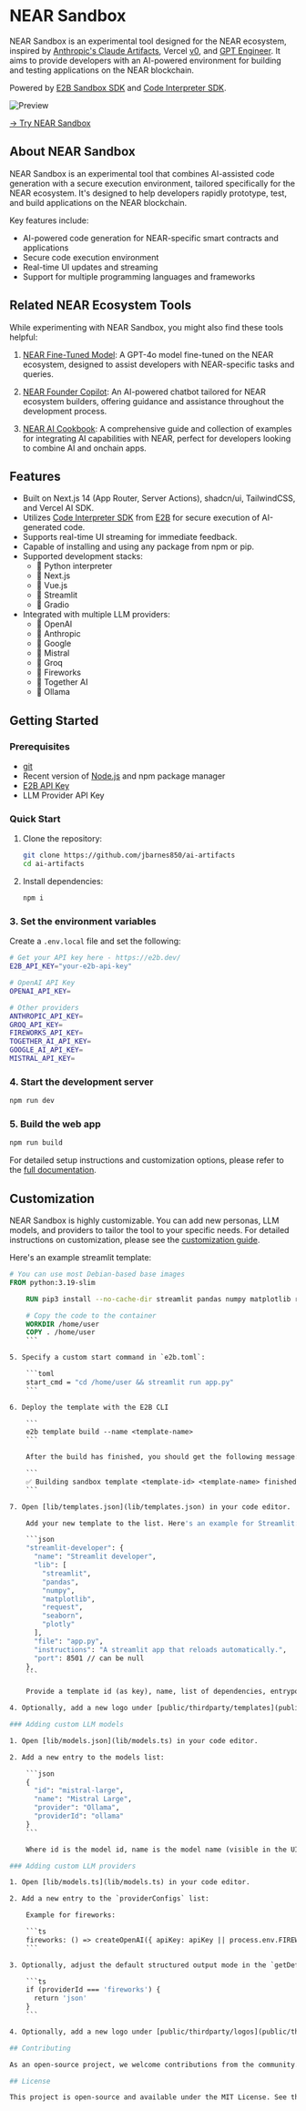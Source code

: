 # NEAR Sandbox

NEAR Sandbox is an experimental tool designed for the NEAR ecosystem, inspired by [Anthropic's Claude Artifacts](https://www.anthropic.com/news/claude-3-5-sonnet), Vercel [v0](https://v0.dev), and [GPT Engineer](https://gptengineer.app). It aims to provide developers with an AI-powered environment for building and testing applications on the NEAR blockchain.

Powered by [E2B Sandbox SDK](https://github.com/e2b-dev/e2b) and [Code Interpreter SDK](https://github.com/e2b-dev/code-interpreter).

![Preview](preview.png)

[→ Try NEAR Sandbox](https://sandbox-near.vercel.app/)

## About NEAR Sandbox

NEAR Sandbox is an experimental tool that combines AI-assisted code generation with a secure execution environment, tailored specifically for the NEAR ecosystem. It's designed to help developers rapidly prototype, test, and build applications on the NEAR blockchain.

Key features include:

- AI-powered code generation for NEAR-specific smart contracts and applications
- Secure code execution environment
- Real-time UI updates and streaming
- Support for multiple programming languages and frameworks

## Related NEAR Ecosystem Tools

While experimenting with NEAR Sandbox, you might also find these tools helpful:

1. [NEAR Fine-Tuned Model](https://github.com/jbarnes850/near-fine-tuning-job): A GPT-4o model fine-tuned on the NEAR ecosystem, designed to assist developers with NEAR-specific tasks and queries.

2. [NEAR Founder Copilot](https://github.com/jbarnes850/near-copilot): An AI-powered chatbot tailored for NEAR ecosystem builders, offering guidance and assistance throughout the development process.

3. [NEAR AI Cookbook](https://github.com/jbarnes850/near-ai-cookbook): A comprehensive guide and collection of examples for integrating AI capabilities with NEAR, perfect for developers looking to combine AI and onchain apps.

## Features

- Built on Next.js 14 (App Router, Server Actions), shadcn/ui, TailwindCSS, and Vercel AI SDK.
- Utilizes [Code Interpreter SDK](https://github.com/e2b-dev/code-interpreter) from [E2B](https://e2b.dev) for secure execution of AI-generated code.
- Supports real-time UI streaming for immediate feedback.
- Capable of installing and using any package from npm or pip.
- Supported development stacks:
  - 🔸 Python interpreter
  - 🔸 Next.js
  - 🔸 Vue.js
  - 🔸 Streamlit
  - 🔸 Gradio
- Integrated with multiple LLM providers:
  - 🔸 OpenAI
  - 🔸 Anthropic
  - 🔸 Google
  - 🔸 Mistral
  - 🔸 Groq
  - 🔸 Fireworks
  - 🔸 Together AI
  - 🔸 Ollama

## Getting Started

### Prerequisites

- [git](https://git-scm.com)
- Recent version of [Node.js](https://nodejs.org) and npm package manager
- [E2B API Key](https://e2b.dev)
- LLM Provider API Key

### Quick Start

1. Clone the repository:

   ```bash
   git clone https://github.com/jbarnes850/ai-artifacts
   cd ai-artifacts
   ```

2. Install dependencies:

   ```bash
   npm i
   ```

### 3. Set the environment variables

Create a `.env.local` file and set the following:

```sh
# Get your API key here - https://e2b.dev/
E2B_API_KEY="your-e2b-api-key"

# OpenAI API Key
OPENAI_API_KEY=

# Other providers
ANTHROPIC_API_KEY=
GROQ_API_KEY=
FIREWORKS_API_KEY=
TOGETHER_AI_API_KEY=
GOOGLE_AI_API_KEY=
MISTRAL_API_KEY=
```

### 4. Start the development server

```bash
npm run dev
```

### 5. Build the web app

```bash
npm run build
```

For detailed setup instructions and customization options, please refer to the [full documentation](https://github.com/jbarnes850/ai-artifacts).

## Customization

NEAR Sandbox is highly customizable. You can add new personas, LLM models, and providers to tailor the tool to your specific needs. For detailed instructions on customization, please see the [customization guide](https://github.com/jbarnes850/ai-artifacts/README.md).

Here's an example streamlit template:

```Dockerfile
# You can use most Debian-based base images
FROM python:3.19-slim

    RUN pip3 install --no-cache-dir streamlit pandas numpy matplotlib requests seaborn plotly

    # Copy the code to the container
    WORKDIR /home/user
    COPY . /home/user
    ```

5. Specify a custom start command in `e2b.toml`:

    ```toml
    start_cmd = "cd /home/user && streamlit run app.py"
    ```

6. Deploy the template with the E2B CLI

    ```
    e2b template build --name <template-name>
    ```

    After the build has finished, you should get the following message:

    ```
    ✅ Building sandbox template <template-id> <template-name> finished.
    ```

7. Open [lib/templates.json](lib/templates.json) in your code editor.

    Add your new template to the list. Here's an example for Streamlit:

    ```json
    "streamlit-developer": {
      "name": "Streamlit developer",
      "lib": [
        "streamlit",
        "pandas",
        "numpy",
        "matplotlib",
        "request",
        "seaborn",
        "plotly"
      ],
      "file": "app.py",
      "instructions": "A streamlit app that reloads automatically.",
      "port": 8501 // can be null
    },
    ```

    Provide a template id (as key), name, list of dependencies, entrypoint and a port (optional). You can also add additional instructions that will be given to the LLM.

4. Optionally, add a new logo under [public/thirdparty/templates](public/thirdparty/templates)

### Adding custom LLM models

1. Open [lib/models.json](lib/models.ts) in your code editor.

2. Add a new entry to the models list:

    ```json
    {
      "id": "mistral-large",
      "name": "Mistral Large",
      "provider": "Ollama",
      "providerId": "ollama"
    }
    ```

    Where id is the model id, name is the model name (visible in the UI), provider is the provider name and providerId is the provider tag (see [adding providers](#adding-custom-llm-providers) below).

### Adding custom LLM providers

1. Open [lib/models.ts](lib/models.ts) in your code editor.

2. Add a new entry to the `providerConfigs` list:

    Example for fireworks:

    ```ts
    fireworks: () => createOpenAI({ apiKey: apiKey || process.env.FIREWORKS_API_KEY, baseURL: baseURL || 'https://api.fireworks.ai/inference/v1' })(modelNameString),
    ```

3. Optionally, adjust the default structured output mode in the `getDefaultMode` function:

    ```ts
    if (providerId === 'fireworks') {
      return 'json'
    }
    ```

4. Optionally, add a new logo under [public/thirdparty/logos](public/thirdparty/logos)

## Contributing

As an open-source project, we welcome contributions from the community. If you are experiencing any bugs or want to add some improvements, please feel free to open an issue or pull request.

## License

This project is open-source and available under the MIT License. See the [LICENSE](LICENSE) file for details.
